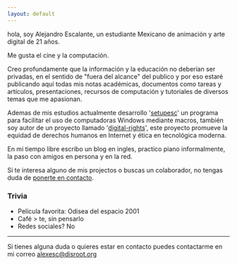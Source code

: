 ```yaml
---
layout: default
---
```


hola, soy Alejandro Escalante, un estudiante Mexicano de animación y arte digital de 21 años.

Me gusta el cine y la computación.

Creo profundamente que la información y la educación no deberían ser privadas, en el sentido de "fuera del alcance" del publico y por eso estaré publicando aquí todas mis notas académicas, documentos como tareas y artículos, presentaciones, recursos de computación y tutoriales de diversos temas que me apasionan.

Ademas de mis estudios actualmente desarrollo '[setupesc](https://github.com/alex-esc/setupesc)' un programa para facilitar el uso de computadoras Windows mediante macros, también soy autor de un proyecto llamado '[digital-rights](https://github.com/alex-esc/digitalrights)', este proyecto promueve la equidad de derechos humanos en Internet y ética en tecnológica moderna.

En mi tiempo libre escribo un blog en ingles, practico piano informalmente, la paso con amigos en persona y en la red.

Si te interesa alguno de mis projectos o buscas un colaborador, no tengas duda de [ponerte en contacto](https://alex-esc.github.io/contact).


### Trivia

* Película favorita: Odisea del espacio 2001
* Café > te, sin pensarlo
* Redes sociales? No




---

Si tienes alguna duda o quieres estar en contacto puedes contactarme en mi correo alexesc@disroot.org
